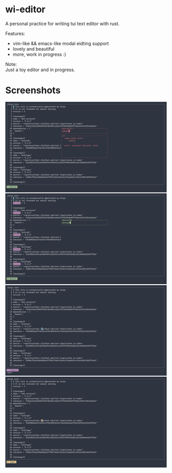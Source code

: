 # wi-editor
A personal practice for writing tui text editor with rust.  


Features: 
- vim-like && emacs-like modal eidting support
- lovely and beautiful
- more, work in progress :)

Note:  
Just a toy editor and in progress.  

# Screenshots

![screenshot_1.png](screenshots/screenshot_1.png)
![screenshot_2.png](screenshots/screenshot_2.png)
![screenshot_3.png](screenshots/screenshot_3.png)
![screenshot_4.png](screenshots/screenshot_4.png)
